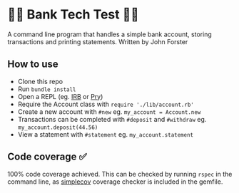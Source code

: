# 🏦🏦 Bank Tech Test 🏦🏦
A command line program that handles a simple bank account, storing transactions and printing statements. Written by John Forster

## How to use
* Clone this repo
* Run `bundle install`
* Open a REPL (eg.
[IRB](http://ruby-doc.org/stdlib-2.0.0/libdoc/irb/rdoc/IRB.html) or [Pry](https://github.com/pry/pry))
* Require the Account class with `require './lib/account.rb'`
* Create a new account with `#new` eg. `my_account = Account.new`
* Transactions can be completed with `#deposit` and `#withdraw` eg. `my_account.deposit(44.56)`
* View a statement with `#statement` eg. `my_account.statement`

## Code coverage ✅
100% code coverage achieved. This can be checked by running `rspec` in the command line,
as [simplecov](https://github.com/colszowka/simplecov) coverage checker is included in the gemfile.
